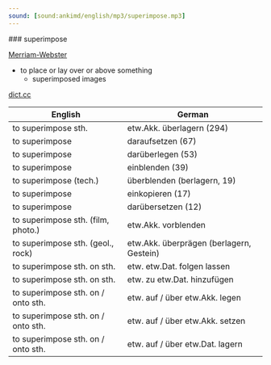 ```yaml
---
sound: [sound:ankimd/english/mp3/superimpose.mp3]
---
```


\### superimpose

[Merriam-Webster](https://www.merriam-webster.com/dictionary/superimpose)

- to place or lay over or above something
    - superimposed images

[dict.cc](https://www.dict.cc/superimpose)

| English        | German       |
| -------------- | ------------ |
| to superimpose sth. | etw.Akk. überlagern (294) |
| to superimpose | daraufsetzen (67) |
| to superimpose | darüberlegen (53) |
| to superimpose | einblenden (39) |
| to superimpose (tech.) | überblenden (berlagern, 19) |
| to superimpose | einkopieren (17) |
| to superimpose | darübersetzen (12) |
| to superimpose sth. (film, photo.) | etw.Akk. vorblenden |
| to superimpose sth. (geol., rock) | etw.Akk. überprägen (berlagern, Gestein) |
| to superimpose sth. on sth. | etw. etw.Dat. folgen lassen |
| to superimpose sth. on sth. | etw. zu etw.Dat. hinzufügen |
| to superimpose sth. on / onto sth. | etw. auf / über etw.Akk. legen |
| to superimpose sth. on / onto sth. | etw. auf / über etw.Akk. setzen |
| to superimpose sth. on / onto sth. | etw. auf / über etw.Dat. lagern |
